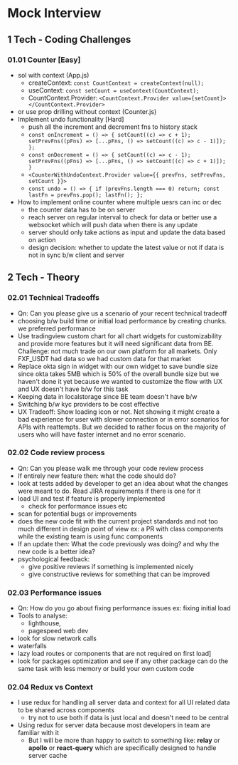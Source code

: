 # Mock Interview

## 1 Tech - Coding Challenges
### 01.01 Counter [Easy]
- sol with context (App.js)
    - createContext: `const CountContext = createContext(null);`
    - useContext: `const setCount = useContext(CountContext);`
    - CountContext.Provider: `<CountContext.Provider value={setCount}></CountContext.Provider>`
- or use prop drilling without context (Counter.js)
- Implement undo functionality [Hard]
    - push all the increment and decrement fns to history stack
    - `const onIncrement = () => { setCount((c) => c + 1); setPrevFns((pFns) => [...pFns, () => setCount((c) => c - 1)]); };`
    - `const onDecrement = () => { setCount((c) => c - 1); setPrevFns((pFns) => [...pFns, () => setCount((c) => c + 1)]); }`
    - `<CounterWithUndoContext.Provider value={{ prevFns, setPrevFns, setCount }}>`
    - `const undo = () => { if (prevFns.length === 0) return; const lastFn = prevFns.pop(); lastFn(); };`
- How to implement online counter where multiple uesrs can inc or dec
    - the counter data has to be on server
    - reach server on regular interval to check for data or better use a websocket which will push data when there is any update
    - server should only take actions as input and update the data based on action
    - design decision: whether to update the latest value or not if data is not in sync b/w client and server

## 2 Tech - Theory
### 02.01 Technical Tradeoffs
- Qn: Can you please give us a scenario of your recent technical tradeoff
- choosing b/w build time or initial load performance by creating chunks. we preferred performance
- Use tradingview custom chart for all chart widgets for customizability and provide more features but it will need significant data from BE. Challenge: not much trade on our own platform for all markets. Only FXF_USDT had data so we had custom data for that market
- Replace okta sign in widget with our own widget to save bundle size since okta takes 5MB which is 50% of the overall bundle size but we haven't done it yet because we wanted to customize the flow with UX and UX doesn't have b/w for this task
- Keeping data in localstorage since BE team doesn't have b/w
- Switching b/w kyc providers to be cost effective
- UX Tradeoff: Show loading icon or not. Not showing it might create a bad experience for user with slower connection or in error scenarios for APIs with reattempts. But we decided to rather focus on the majority of users who will have faster internet and no error scenario.

### 02.02 Code review process
- Qn: Can you please walk me through your code review process
- If entirely new feature then: what the code should do?
- look at tests added by developer to get an idea about what the changes were meant to do. Read JIRA requirements if there is one for it
- load UI and test if feature is properly implemented
    - check for performance issues etc
- scan for potential bugs or improvements
- does the new code fit with the current project standards and not too much different in design point of view ex: a PR with class components while the existing team is using func components
- If an update then: What the code previously was doing? and why the new code is a better idea?
- psychological feedback:
    - give positive reviews if something is implemented nicely
    - give constructive reviews for something that can be improved

### 02.03 Performance issues
- Qn: How do you go about fixing performance issues ex: fixing initial load
- Tools to analyse: 
    - lighthouse, 
    - pagespeed web dev
- look for slow network calls
- waterfalls
- lazy load routes or components that are not required on first load]
- look for packages optimization and see if any other package can do the same task with less memory or build your own custom code

### 02.04 Redux vs Context
- I use redux for handling all server data and context for all UI related data to be shared across components
    - try not to use both if data is just local and doesn't need to be central
- Using redux for server data because most developers in team are familiar with it
    - But I will be more than happy to switch to something like: **relay** or **apollo** or **react-query** which are specifically designed to handle server cache
